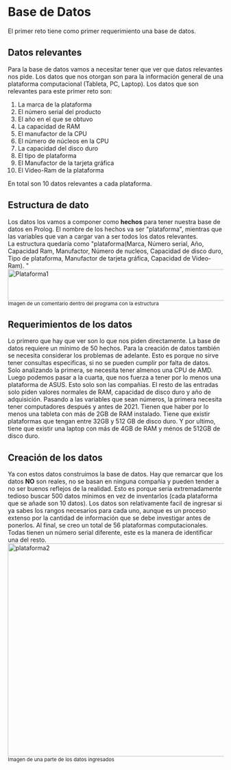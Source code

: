 # **Base de Datos**
El primer reto tiene como primer requerimiento una base de datos.
## Datos relevantes
Para la base de datos vamos a necesitar tener que ver que datos relevantes nos pide. Los datos que nos otorgan son para la información general de una plataforma computacional (Tableta, PC, Laptop). Los datos que son relevantes para este primer reto son:  
  1. La marca de la plataforma  
  2. El número serial del producto  
  3. El año en el que se obtuvo  
  4. La capacidad de RAM  
  5. El manufactor de la CPU  
  6. El número de núcleos en la CPU  
  7. La capacidad del disco duro  
  8. El tipo de plataforma  
  9. El Manufactor de la tarjeta gráfica
  10. El Video-Ram de la plataforma  

En total son 10 datos relevantes a cada plataforma.
## Estructura de dato
Los datos los vamos a componer como **hechos** para tener nuestra base de datos en Prolog.
El nombre de los hechos va ser "plataforma", mientras que las variables que van a cargar van a ser todos los datos relevantes.  
La estructura quedaría como "plataforma(Marca, Número serial, Año, Capacidad Ram, Manufactor, Número de nucleos, Capacidad de disco duro, Tipo de plataforma, Manufactor de tarjeta gráfica, Capacidad de Video-Ram). "  
<img width="1112" height="73" alt="Plataforma1" src="https://github.com/user-attachments/assets/de6c4c5d-b375-4a9e-bdb1-3c1320cda9bc" />
<sup>Imagen de un comentario dentro del programa con la estructura</sup>
## Requerimientos de los datos
Lo primero que hay que ver son lo que nos piden directamente. La base de datos requiere un mínimo de 50 hechos. Para la creación de datos también se necesita considerar los problemas de adelante. Esto es porque no sirve tener consultas especificas, si no se pueden cumplir por falta de datos. Solo analizando la primera, se necesita tener almenos una CPU de AMD. Luego podemos pasar a la cuarta, que nos fuerza a tener por lo menos una plataforma de ASUS. Esto solo son las compañias. El resto de las entradas solo piden valores normales de RAM, capacidad de disco duro y año de adquisición. Pasando a las variables que sean números, la primera necesita tener computadores después y antes de 2021. Tienen que haber por lo menos una tableta con más de 2GB de RAM instalado. Tiene que existir plataformas que tengan entre 32GB y 512 GB de disco duro. Y por ultimo, tiene que existir una laptop con más de 4GB de RAM y ménos de 512GB de disco duro. 
## Creación de los datos
Ya con estos datos construimos la base de datos. Hay que remarcar que los datos __NO__ son reales, no se basan en ninguna compañia y pueden tender a no ser buenos reflejos de la realidad. Esto es porque sería extremadamente tedioso buscar 500 datos mínimos en vez de inventarlos (cada plataforma que se añade son 10 datos). Los datos son relativamente facil de ingresar si ya sabes los rangos necesarios para cada uno, aunque es un proceso extenso por la cantidad de información que se debe investigar antes de ponerlos. Al final, se creo un total de 56 plataformas computacionales. Todas tienen un número serial diferente, este es la manera de identificar una del resto.  
<img width="1228" height="496" alt="plataforma2" src="https://github.com/user-attachments/assets/c0c1bb85-22b7-4f8c-bd12-4de9a7ad7fff" />
<sup>Imagen de una parte de los datos ingresados</sup>
